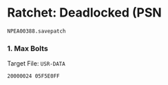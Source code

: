 # Ratchet: Deadlocked (PSN 

`NPEA00388.savepatch`

### 1. Max Bolts

Target File: `USR-DATA`

```
20000024 05F5E0FF
```

